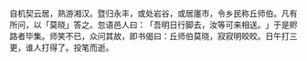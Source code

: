 自机契云居，熟游湘汉。暨归永丰，或处岩谷，或居廛市，令乡民称丘师伯。凡有所问，以「莫晓」答之。忽语邑人曰：​「吾明日行脚去，汝等可来相送。​」于是赆路者毕集。师笑不已，众问其故，即书偈曰：丘师伯莫晓，寂寂明皎皎。日午打三更，谁人打得了。投笔而逝。